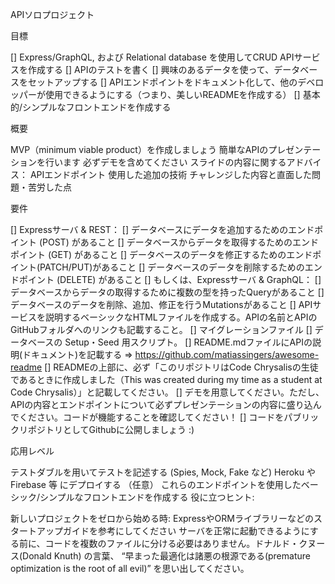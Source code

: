 APIソロプロジェクト

目標

[] Express/GraphQL, および Relational database を使用してCRUD APIサービスを作成する
[] APIのテストを書く
[] 興味のあるデータを使って、データベースをセットアップする
[] APIエンドポイントをドキュメント化して、他のデベロッパーが使用できるようにする（つまり、美しいREADMEを作成する）
[] 基本的/シンプルなフロントエンドを作成する

概要

MVP（minimum viable product）を作成しましょう
簡単なAPIのプレゼンテーションを行います
必ずデモを含めてください
スライドの内容に関するアドバイス：
APIエンドポイント
使用した追加の技術
チャレンジした内容と直面した問題・苦労した点

要件

[] Expressサーバ & REST：
[] データベースにデータを追加するためのエンドポイント (POST) があること
[] データベースからデータを取得するためのエンドポイント (GET) があること
[] データベースのデータを修正するためのエンドポイント(PATCH/PUT)があること
[] データベースのデータを削除するためのエンドポイント (DELETE) があること
[] もしくは、Expressサーバ & GraphQL：
[] データベースからデータの取得するために複数の型を持ったQueryがあること
[] データベースのデータを削除、追加、修正を行うMutationsがあること
[] APIサービスを説明するベーシックなHTMLファイルを作成する。APIの名前とAPIのGitHubフォルダへのリンクも記載すること。
[] マイグレーションファイル
[] データベースの Setup・Seed 用スクリプト。
[] README.mdファイルにAPIの説明(ドキュメント)を記載する => https://github.com/matiassingers/awesome-readme
[] READMEの上部に、必ず「このリポジトリはCode Chrysalisの生徒であるときに作成しました（This was created during my time as a student at Code Chrysalis）」と記載してください。
[] デモを用意してください。ただし、APIの内容とエンドポイントについて必ずプレゼンテーションの内容に盛り込んでください。コードが機能することを確認してください！
[] コードをパブリックリポジトリとしてGithubに公開しましょう :)

応用レベル

テストダブルを用いてテストを記述する (Spies, Mock, Fake など)
Heroku や Firebase 等 にデプロイする （任意）
これらのエンドポイントを使用したベーシック/シンプルなフロントエンドを作成する
役に立つヒント:

新しいプロジェクトをゼロから始める時:
ExpressやORMライブラリーなどのスタートアップガイドを参考にしてください
サーバを正常に起動できるようにする前に、コードを複数のファイルに分ける必要はありません。ドナルド・クヌース(Donald Knuth) の言葉、 “早まった最適化は諸悪の根源である(premature optimization is the root of all evil)” を思い出してください。